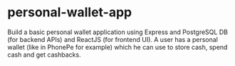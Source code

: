 # personal-wallet-app
Build a basic personal wallet application using Express and PostgreSQL DB (for backend APIs) and ReactJS (for frontend UI). A user has a personal wallet (like in PhonePe for example) which he can use to store cash, spend cash and get cashbacks.

